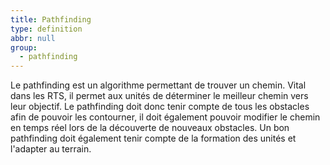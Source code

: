 ```yaml
---
title: Pathfinding
type: definition
abbr: null
group:
  - pathfinding
---
```

Le pathfinding est un algorithme permettant de trouver un chemin. Vital dans les RTS, il permet aux unités de déterminer le meilleur chemin vers leur objectif. Le pathfinding doit donc tenir compte de tous les obstacles afin de pouvoir les contourner, il doit également pouvoir modifier le chemin en temps réel lors de la découverte de nouveaux obstacles. Un bon pathfinding doit également tenir compte de la formation des unités et l'adapter au terrain.
